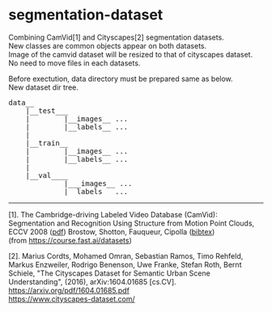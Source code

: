 # segmentation-dataset

Combining CamVid[1] and Cityscapes[2] segmentation datasets.  
New classes are common objects appear on both datasets.  
Image of the camvid dataset will be resized to that of cityscapes dataset.  
No need to move files in each datasets.

Before exectution, data directory must be prepared same as below.    
New dataset dir tree.
<pre>
data__  
    |__test___
    |        |__images__ ... 
    |        |__labels__ ... 
    |  
    |__train__
    |        |__images__ ...  
    |        |__labels__ ... 
    |  
    |__val____
             |___images__ ...  
             |__labels__ ...  
</pre>

----------------------------------------------------------------------------------------------------------
[1]. The Cambridge-driving Labeled Video Database (CamVid):
Segmentation and Recognition Using Structure from Motion Point Clouds, ECCV 2008 ([pdf](http://www.inf.ethz.ch/personal/gbrostow/ext/MotionSegRecECCV08.pdf))
Brostow, Shotton, Fauqueur, Cipolla ([bibtex](http://www.cs.ucl.ac.uk/staff/G.Brostow/bibs/RecognitionFromMotion_bib.html))   
(from https://course.fast.ai/datasets)

[2]. Marius Cordts, Mohamed Omran, Sebastian Ramos, Timo Rehfeld, Markus Enzweiler, Rodrigo Benenson, Uwe Franke, Stefan Roth, Bernt Schiele, "The Cityscapes Dataset for Semantic Urban Scene Understanding", (2016), 	arXiv:1604.01685 [cs.CV].
https://arxiv.org/pdf/1604.01685.pdf   
https://www.cityscapes-dataset.com/
